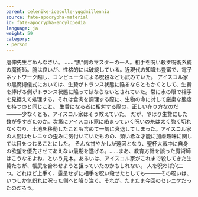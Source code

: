 ```yaml
---
parent: celenike-icecolle-yggdmillennia
source: fate-apocrypha-material
id: fate-apocrypha-encylopedia
language: ja
weight: 59
category:
- person
---
```


磨伸先生ごめんなさい。
……“黒”側のマスターの一人。相手を呪い殺す呪術系統の魔術師。腕は良いが、性格的には破綻している。近現代の知識も豊富で、電子ネットワーク越し、コンピュータによる呪殺なども試みていた。
アイスコル家の黒魔術儀式においては、生贄がトランス状態に陥るならともかくとして、生贄を捧げる側がトランス状態に陥ってはならないとされていた。常に水の眼で相手を見据えて処理する。それは食肉を調理する際に、生物の命に対して厳粛な態度を持つのと同じこと。
生贄になる者に相対する際の、正しい在り方なのだ———少なくとも、アイスコル家はそう教えていた。
だが、やはり生贄にした数が多すぎたのか。次第にアイスコル家に絡まっていく呪いの糸は太く強く切れなくなり、土地を移動したことも含めて一気に衰退してしまった。アイスコル家の人間はセレニケの歪みに気付いていたものの、類い希な才能に加虐趣味に関しては目をつむることにした。
そんな甘やかしが遠因となり、聖杯大戦中に自身の欲望を優先させてあえない最期を遂げる。……まあ、教育方針を誤った魔術師はこうなるよね、という見本。あるいは、アイスコル家がこれまで殺してきた生贄たちが、帳尻を合わせようと狙っていたのかもしれない。
人を呪わば穴二つ。どれほど上手く、露呈せずに相手を呪い殺せたとしても———その呪いは、いつしか気紛れに呪った側へと降り注ぐ。それが、たまたま今回のセレニケだったのだろう。
